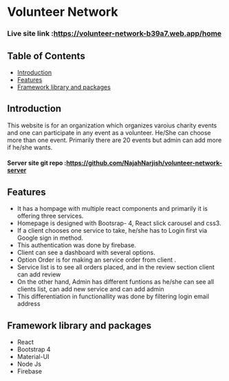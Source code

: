 # Volunteer Network

### Live site link :https://volunteer-network-b39a7.web.app/home

## Table of Contents

* [Introduction](#introduction)
* [Features](#features)
* [Framework library and packages](#framework-library-and-packages)


## Introduction

This website is for an organization which organizes varoius charity events and one can participate in any event as a volunteer. He/She can choose more than one event. Primarily there are 20 events but admin can add more if he/she wants.

#### Server site git repo :https://github.com/NajahNarjish/volunteer-network-server

## Features

* It has a hompage with multiple react components and primarily it is offering three services.
* Homepage is designed with Bootsrap- 4, React slick carousel and css3.
* If a client chooses one service to take, he/she has to Login first via Google sign in method. 
* This authentication was done by firebase.
* Client can see a dashboard with several options.
* Option Order is for making an service order from client .
* Service list is to see all orders placed, and in the review section client can add review
* On the other hand, Admin has different funtions as he/she can see all clients list, can add  new service and can add admin
* This differentiation in functionallity was done by filtering login email address


## Framework library and packages
* React
* Bootstrap 4
* Material-UI
* Node Js
* Firebase
